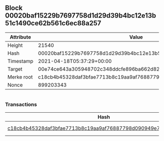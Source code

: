 ## Block 00020baf15229b7697758d1d29d39b4bc12e13b51c1490ce62b561c6ec88a257

Attribute | Value
--- | ---
Height | 21540
Hash | 00020baf15229b7697758d1d29d39b4bc12e13b51c1490ce62b561c6ec88a257
Timestamp | 2021-04-18T05:37:29+00:00
Target | 00e74ce643a305948702c348ddcfe896ba662d82c1a228faf4ad12250f07334e
Merke root | c18cb4b45328daf3bfae7713b8c19aa9af76887798d090949e7851877e0b6eb0
Nonce | 899203343

```

```

### Transactions

Hash | Amount
--- | ---
[c18cb4b45328daf3bfae7713b8c19aa9af76887798d090949e7851877e0b6eb0](c18cb4b45328daf3bfae7713b8c19aa9af76887798d090949e7851877e0b6eb0.md) | 10.00000000 SKEPTI 
